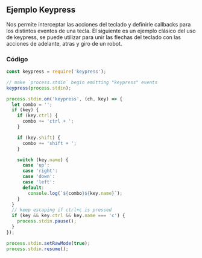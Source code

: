 ## Ejemplo Keypress

Nos permite interceptar las acciones del teclado y definirle callbacks para los distintos eventos de una tecla. El siguiente es un ejemplo clásico del uso de keypress, se puede utilizar  para unir las flechas del teclado con las acciones de adelante, atras y giro de un robot. 

### Código
```javascript
const keypress = require('keypress');

// make `process.stdin` begin emitting "keypress" events
keypress(process.stdin);

process.stdin.on('keypress', (ch, key) => {
  let combo = '';
  if (key) {
    if (key.ctrl) {
      combo += 'ctrl + ';
    }

    if (key.shift) {
      combo += 'shift + ';
    }

    switch (key.name) {
      case 'up':
      case 'right':
      case 'down':
      case 'left':
      default:
        console.log(`${combo}${key.name}`);
    }
  }
  // keep escaping if ctrl+c is pressed
  if (key && key.ctrl && key.name === 'c') {
    process.stdin.pause();
  }
});

process.stdin.setRawMode(true);
process.stdin.resume();


```
